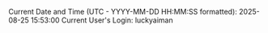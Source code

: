 Current Date and Time (UTC - YYYY-MM-DD HH:MM:SS formatted): 2025-08-25 15:53:00
Current User's Login: luckyaiman
